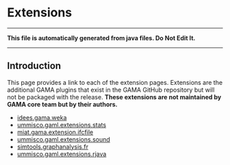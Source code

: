 # Extensions
----
**This file is automatically generated from java files. Do Not Edit It.**

----

## Introduction
This page provides a link to each of the extension pages. Extensions are the additional GAMA plugins that exist in the GAMA GitHub repository but will not be packaged with the release. **These extensions are not maintained by GAMA core team but by their authors.**
* [idees.gama.weka](PluginDocumentation/Extension_idees.gama.weka)
* [ummisco.gaml.extensions.stats](PluginDocumentation/Extension_ummisco.gaml.extensions.stats)
* [miat.gama.extension.ifcfile](PluginDocumentation/Extension_miat.gama.extension.ifcfile)
* [ummisco.gaml.extensions.sound](PluginDocumentation/Extension_ummisco.gaml.extensions.sound)
* [simtools.graphanalysis.fr](PluginDocumentation/Extension_simtools.graphanalysis.fr)
* [ummisco.gaml.extensions.rjava](PluginDocumentation/Extension_ummisco.gaml.extensions.rjava)
